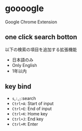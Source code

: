 # goooogle

Google Chrome Extension

## one click search botton
以下の検索の項目を追加する拡張機能
* 日本語のみ
* Only English
* 1年以内

## key bind
* ```s```,```:```,```;```:search
* ```Ctrl+A```: Start of input
* ```Ctrl+E```: End of input
* ```Ctrl+K```: Home key
* ```Ctrl+J```: End key
* ```Ctrl+M```: Enter

